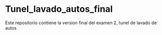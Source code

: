 # Tunel_lavado_autos_final
Este repositorio contiene la version final del examen 2, tunel de lavado de autos
